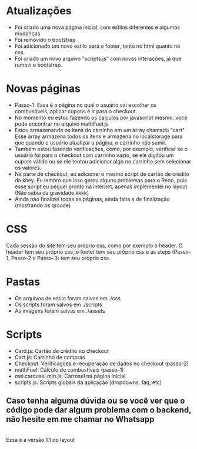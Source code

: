 # Atualizações

- Foi criado uma nova página inicial, com estilos diferentes e algumas mudanças
- Foi removido o bootstrap
- Foi adicionado um novo estilo para o footer, tanto no html quanto no css.
- Foi criado um novo arquivo "scripts.js" com novas interações, já que removi o bootstrap.

# Novas páginas

- Passo-1: Essa é a página no qual o usuário vai escolher os combustíveis, aplicar cupons e ir para o checkout. 
- No momento eu estou fazendo os calculos por javascript mesmo, você pode encontrar no arquivo mathFuel.js
- Estou armazenando os itens do carrinho em um array chamado "cart". Esse array armazena todos os itens e armazena no localstorage para que quando o usuário atualizar a página, o carrinho não sumir. 
- Também estou fazendo verificações, como, por exemplo, verificar se o usuário foi para o checkout com carrinho vazio, se ele digitou um cupom válido ou se ele tentou adicionar algo no carrinho sem selecionar os valores.
- Na parte de checkout, eu adicionei o mesmo script de cartão de crédito da kitey. Eu lembro que isso gerou alguns problemas para o Reno, pois esse script eu peguei pronto na internet, apenas implementei no layout. (Não sabia da gravidade kkkk)
- Ainda não finalizei todas as páginas, ainda falta a de finalização (mostrando os qrcode)

# CSS

Cada sessão do site tem seu próprio css, como por exemplo o header. O header tem seu próprio css, o footer tem seu próprio css e as steps (Passo-1, Passo-2 e Passo-3) tem seu próprio css.

# Pastas
- Os arquivos de estilo foram salvos em ./css
- Os scripts foram salvos em ./scripts
- As imagens foram salvas em ./assets

# Scripts

- Card.js: Cartão de crédito no checkout
- Cart.js: Carrinho de compras
- Checkout: Verificações e recuperação de dados no checkout (passo-2)
- mathFuel: Cálculo de combustíveis (passo-1)
- owl.carousel.min.js: Carrosel na página inicial
- scripts.js: Scripts globais da aplicação (dropdowns, faq, etc)

## Caso tenha alguma dúvida ou se você ver que o código pode dar algum problema com o backend, não hesite em me chamar no Whatsapp
<br>
Essa é a versão 1.1 do layout

